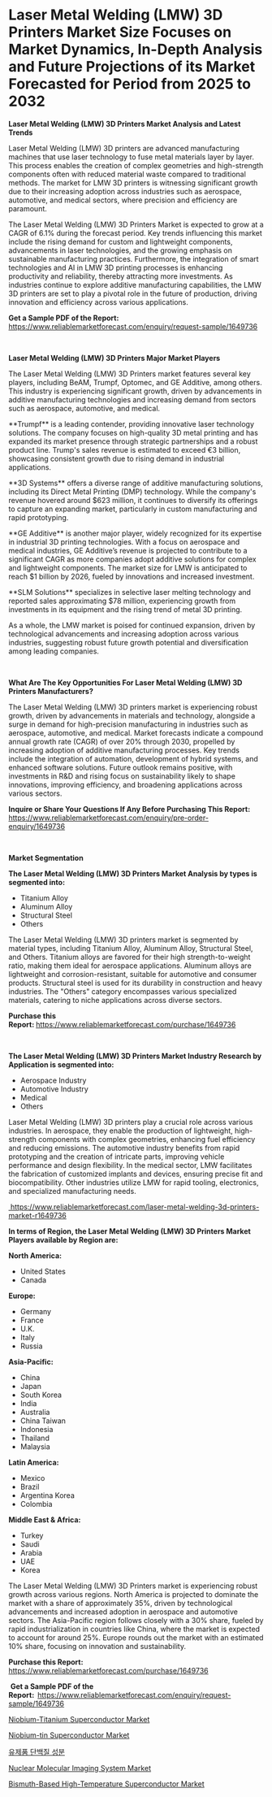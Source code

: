 <p><h1>Laser Metal Welding (LMW) 3D Printers Market Size Focuses on Market Dynamics, In-Depth Analysis and Future Projections of its Market Forecasted for Period from 2025 to 2032</h1></p><p><strong>Laser Metal Welding (LMW) 3D Printers Market Analysis and Latest Trends</strong></p>
<p><p>Laser Metal Welding (LMW) 3D printers are advanced manufacturing machines that use laser technology to fuse metal materials layer by layer. This process enables the creation of complex geometries and high-strength components often with reduced material waste compared to traditional methods. The market for LMW 3D printers is witnessing significant growth due to their increasing adoption across industries such as aerospace, automotive, and medical sectors, where precision and efficiency are paramount.</p><p>The Laser Metal Welding (LMW) 3D Printers Market is expected to grow at a CAGR of 6.1% during the forecast period. Key trends influencing this market include the rising demand for custom and lightweight components, advancements in laser technologies, and the growing emphasis on sustainable manufacturing practices. Furthermore, the integration of smart technologies and AI in LMW 3D printing processes is enhancing productivity and reliability, thereby attracting more investments. As industries continue to explore additive manufacturing capabilities, the LMW 3D printers are set to play a pivotal role in the future of production, driving innovation and efficiency across various applications.</p></p>
<p><strong>Get a Sample PDF of the Report:&nbsp;</strong> <a href="https://www.reliablemarketforecast.com/enquiry/request-sample/1649736?utm_campaign=1080&utm_medium=2&utm_source=Github&utm_content=ia&utm_term=26032025&utm_id=laser-metal-welding-lmw-3d-printers">https://www.reliablemarketforecast.com/enquiry/request-sample/1649736</a></p>
<p>&nbsp;</p>
<p><strong>Laser Metal Welding (LMW) 3D Printers Major Market Players</strong></p>
<p><p>The Laser Metal Welding (LMW) 3D Printers market features several key players, including BeAM, Trumpf, Optomec, and GE Additive, among others. This industry is experiencing significant growth, driven by advancements in additive manufacturing technologies and increasing demand from sectors such as aerospace, automotive, and medical.</p><p>**Trumpf** is a leading contender, providing innovative laser technology solutions. The company focuses on high-quality 3D metal printing and has expanded its market presence through strategic partnerships and a robust product line. Trump's sales revenue is estimated to exceed €3 billion, showcasing consistent growth due to rising demand in industrial applications.</p><p>**3D Systems** offers a diverse range of additive manufacturing solutions, including its Direct Metal Printing (DMP) technology. While the company's revenue hovered around $623 million, it continues to diversify its offerings to capture an expanding market, particularly in custom manufacturing and rapid prototyping.</p><p>**GE Additive** is another major player, widely recognized for its expertise in industrial 3D printing technologies. With a focus on aerospace and medical industries, GE Additive’s revenue is projected to contribute to a significant CAGR as more companies adopt additive solutions for complex and lightweight components. The market size for LMW is anticipated to reach $1 billion by 2026, fueled by innovations and increased investment.</p><p>**SLM Solutions** specializes in selective laser melting technology and reported sales approximating $78 million, experiencing growth from investments in its equipment and the rising trend of metal 3D printing. </p><p>As a whole, the LMW market is poised for continued expansion, driven by technological advancements and increasing adoption across various industries, suggesting robust future growth potential and diversification among leading companies.</p></p>
<p>&nbsp;</p>
<p><strong>What Are The Key Opportunities For Laser Metal Welding (LMW) 3D Printers Manufacturers?</strong></p>
<p><p>The Laser Metal Welding (LMW) 3D printers market is experiencing robust growth, driven by advancements in materials and technology, alongside a surge in demand for high-precision manufacturing in industries such as aerospace, automotive, and medical. Market forecasts indicate a compound annual growth rate (CAGR) of over 20% through 2030, propelled by increasing adoption of additive manufacturing processes. Key trends include the integration of automation, development of hybrid systems, and enhanced software solutions. Future outlook remains positive, with investments in R&D and rising focus on sustainability likely to shape innovations, improving efficiency, and broadening applications across various sectors.</p></p>
<p><strong>Inquire or Share Your Questions If Any Before Purchasing This Report:</strong> <a href="https://www.reliablemarketforecast.com/enquiry/pre-order-enquiry/1649736?utm_campaign=1080&utm_medium=2&utm_source=Github&utm_content=ia&utm_term=26032025&utm_id=laser-metal-welding-lmw-3d-printers">https://www.reliablemarketforecast.com/enquiry/pre-order-enquiry/1649736</a></p>
<p>&nbsp;</p>
<p><strong>Market Segmentation</strong></p>
<p><strong>The Laser Metal Welding (LMW) 3D Printers Market Analysis by types is segmented into:</strong></p>
<p><ul><li>Titanium Alloy</li><li>Aluminum Alloy</li><li>Structural Steel</li><li>Others</li></ul></p>
<p><p>The Laser Metal Welding (LMW) 3D printers market is segmented by material types, including Titanium Alloy, Aluminum Alloy, Structural Steel, and Others. Titanium alloys are favored for their high strength-to-weight ratio, making them ideal for aerospace applications. Aluminum alloys are lightweight and corrosion-resistant, suitable for automotive and consumer products. Structural steel is used for its durability in construction and heavy industries. The "Others" category encompasses various specialized materials, catering to niche applications across diverse sectors.</p></p>
<p><strong>Purchase this Report:&nbsp;</strong><a href="https://www.reliablemarketforecast.com/purchase/1649736?utm_campaign=1080&utm_medium=2&utm_source=Github&utm_content=ia&utm_term=26032025&utm_id=laser-metal-welding-lmw-3d-printers">https://www.reliablemarketforecast.com/purchase/1649736</a></p>
<p>&nbsp;</p>
<p><strong>The Laser Metal Welding (LMW) 3D Printers Market Industry Research by Application is segmented into:</strong></p>
<p><ul><li>Aerospace Industry</li><li>Automotive Industry</li><li>Medical</li><li>Others</li></ul></p>
<p><p>Laser Metal Welding (LMW) 3D printers play a crucial role across various industries. In aerospace, they enable the production of lightweight, high-strength components with complex geometries, enhancing fuel efficiency and reducing emissions. The automotive industry benefits from rapid prototyping and the creation of intricate parts, improving vehicle performance and design flexibility. In the medical sector, LMW facilitates the fabrication of customized implants and devices, ensuring precise fit and biocompatibility. Other industries utilize LMW for rapid tooling, electronics, and specialized manufacturing needs.</p></p>
<p><a href="https://www.reliablemarketforecast.com/laser-metal-welding-3d-printers-market-r1649736?utm_campaign=1080&utm_medium=2&utm_source=Github&utm_content=ia&utm_term=26032025&utm_id=laser-metal-welding-lmw-3d-printers">&nbsp;https://www.reliablemarketforecast.com/laser-metal-welding-3d-printers-market-r1649736</a></p>
<p><strong>In terms of Region, the Laser Metal Welding (LMW) 3D Printers Market Players available by Region are:</strong></p>
<p>
    <p> <strong> North America: </strong>
        <ul>
            <li>United States</li>
            <li>Canada</li>
        </ul>
        </p> 
    <p> <strong> Europe: </strong>
        <ul>
            <li>Germany</li>
            <li>France</li>
            <li>U.K.</li>
            <li>Italy</li>
            <li>Russia</li>
        </ul>
        </p> 
    <p> <strong> Asia-Pacific: </strong>
        <ul>
            <li>China</li>
            <li>Japan</li>
            <li>South Korea</li>
            <li>India</li>
            <li>Australia</li>
            <li>China Taiwan</li>
            <li>Indonesia</li>
            <li>Thailand</li>
            <li>Malaysia</li>
        </ul>
        </p> 
    <p> <strong> Latin America: </strong>
        <ul>
            <li>Mexico</li>
            <li>Brazil</li>
            <li>Argentina Korea</li>
            <li>Colombia</li>
        </ul>
        </p> 
    <p> <strong> Middle East & Africa: </strong>
        <ul>
            <li>Turkey</li>
            <li>Saudi</li>
            <li>Arabia</li>
            <li>UAE</li>
            <li>Korea</li>
        </ul>
    </p>
    </p>
<p><p>The Laser Metal Welding (LMW) 3D Printers market is experiencing robust growth across various regions. North America is projected to dominate the market with a share of approximately 35%, driven by technological advancements and increased adoption in aerospace and automotive sectors. The Asia-Pacific region follows closely with a 30% share, fueled by rapid industrialization in countries like China, where the market is expected to account for around 25%. Europe rounds out the market with an estimated 10% share, focusing on innovation and sustainability.</p></p>
<p><strong>Purchase this Report: </strong><a href="https://www.reliablemarketforecast.com/purchase/1649736?utm_campaign=1080&utm_medium=2&utm_source=Github&utm_content=ia&utm_term=26032025&utm_id=laser-metal-welding-lmw-3d-printers">https://www.reliablemarketforecast.com/purchase/1649736</a></p>
<p>&nbsp;<strong>Get a Sample PDF of the Report:&nbsp;&nbsp;</strong><a href="https://www.reliablemarketforecast.com/enquiry/request-sample/1649736?utm_campaign=1080&utm_medium=2&utm_source=Github&utm_content=ia&utm_term=26032025&utm_id=laser-metal-welding-lmw-3d-printers">https://www.reliablemarketforecast.com/enquiry/request-sample/1649736</a></p>
<p><strong></strong></p>
<p><p><a href="https://github.com/pezezlarue7h/Market-Research-Report-List-1/blob/main/niobium-titanium-superconductor-market.md?utm_campaign=1080&utm_medium=2&utm_source=Github&utm_content=ia&utm_term=26032025&utm_id=laser-metal-welding-lmw-3d-printers">Niobium-Titanium Superconductor Market</a></p><p><a href="https://github.com/wycheelwayeu/Market-Research-Report-List-1/blob/main/niobium-tin-superconductor-market.md?utm_campaign=1080&utm_medium=2&utm_source=Github&utm_content=ia&utm_term=26032025&utm_id=laser-metal-welding-lmw-3d-printers">Niobium-tin Superconductor Market</a></p><p><a href="https://github.com/sougarounis/Market-Research-Report-List-7/blob/main/570441349716.md?utm_campaign=1080&utm_medium=2&utm_source=Github&utm_content=ia&utm_term=26032025&utm_id=laser-metal-welding-lmw-3d-printers">유제품 단백질 성분</a></p><p><a href="https://github.com/lazloklitz2e/Market-Research-Report-List-1/blob/main/nuclear-molecular-imaging-system-market.md?utm_campaign=1080&utm_medium=2&utm_source=Github&utm_content=ia&utm_term=26032025&utm_id=laser-metal-welding-lmw-3d-printers">Nuclear Molecular Imaging System Market</a></p><p><a href="https://github.com/auriashetzxj/Market-Research-Report-List-1/blob/main/bismuth-based-high-temperature-superconductor-market.md?utm_campaign=1080&utm_medium=2&utm_source=Github&utm_content=ia&utm_term=26032025&utm_id=laser-metal-welding-lmw-3d-printers">Bismuth-Based High-Temperature Superconductor Market</a></p></p>